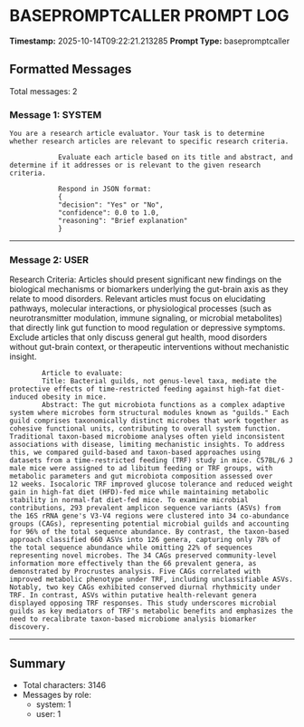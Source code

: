 # BASEPROMPTCALLER PROMPT LOG
**Timestamp:** 2025-10-14T09:22:21.213285
**Prompt Type:** basepromptcaller

## Formatted Messages
Total messages: 2

### Message 1: SYSTEM

```
You are a research article evaluator. Your task is to determine whether research articles are relevant to specific research criteria.

            Evaluate each article based on its title and abstract, and determine if it addresses or is relevant to the given research criteria.

            Respond in JSON format:
            {
            "decision": "Yes" or "No",
            "confidence": 0.0 to 1.0,
            "reasoning": "Brief explanation"
            }
```

---

### Message 2: USER

Research Criteria: Articles should present significant new findings on the biological mechanisms or biomarkers underlying the gut-brain axis as they relate to mood disorders. Relevant articles must focus on elucidating pathways, molecular interactions, or physiological processes (such as neurotransmitter modulation, immune signaling, or microbial metabolites) that directly link gut function to mood regulation or depressive symptoms. Exclude articles that only discuss general gut health, mood disorders without gut-brain context, or therapeutic interventions without mechanistic insight.

            Article to evaluate:
            Title: Bacterial guilds, not genus-level taxa, mediate the protective effects of time-restricted feeding against high-fat diet-induced obesity in mice.
            Abstract: The gut microbiota functions as a complex adaptive system where microbes form structural modules known as "guilds." Each guild comprises taxonomically distinct microbes that work together as cohesive functional units, contributing to overall system function. Traditional taxon-based microbiome analyses often yield inconsistent associations with disease, limiting mechanistic insights. To address this, we compared guild-based and taxon-based approaches using datasets from a time-restricted feeding (TRF) study in mice. C57BL/6 J male mice were assigned to ad libitum feeding or TRF groups, with metabolic parameters and gut microbiota composition assessed over 12 weeks. Isocaloric TRF improved glucose tolerance and reduced weight gain in high-fat diet (HFD)-fed mice while maintaining metabolic stability in normal-fat diet-fed mice. To examine microbial contributions, 293 prevalent amplicon sequence variants (ASVs) from the 16S rRNA gene's V3-V4 regions were clustered into 34 co-abundance groups (CAGs), representing potential microbial guilds and accounting for 96% of the total sequence abundance. By contrast, the taxon-based approach classified 660 ASVs into 126 genera, capturing only 78% of the total sequence abundance while omitting 22% of sequences representing novel microbes. The 34 CAGs preserved community-level information more effectively than the 66 prevalent genera, as demonstrated by Procrustes analysis. Five CAGs correlated with improved metabolic phenotype under TRF, including unclassifiable ASVs. Notably, two key CAGs exhibited conserved diurnal rhythmicity under TRF. In contrast, ASVs within putative health-relevant genera displayed opposing TRF responses. This study underscores microbial guilds as key mediators of TRF's metabolic benefits and emphasizes the need to recalibrate taxon-based microbiome analysis biomarker discovery.

---

## Summary
- Total characters: 3146
- Messages by role:
  - system: 1
  - user: 1